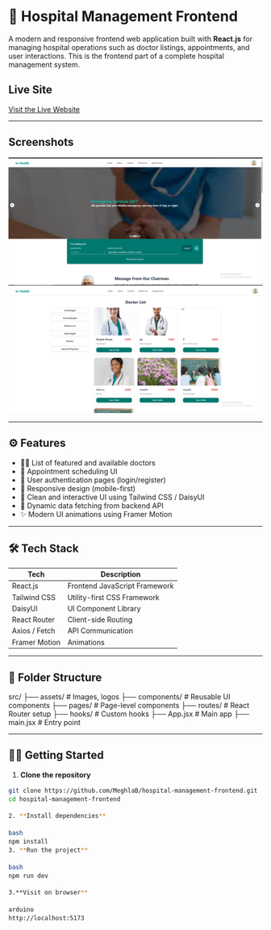 # 🏥 Hospital Management Frontend

A modern and responsive frontend web application built with **React.js** for managing hospital operations such as doctor listings, appointments, and user interactions. This is the frontend part of a complete hospital management system.

##  Live Site

[Visit the Live Website](https://your-live-link.com)  


---

##  Screenshots

<!-- Add some images if available -->
![Homepage Screenshot](./src/assets/image.png)
![Doctor List Screenshot](./src/assets/Images/image.png)

---

## ⚙️ Features

- 👨‍⚕️ List of featured and available doctors
- 📅 Appointment scheduling UI
- 🔐 User authentication pages (login/register)
- 📱 Responsive design (mobile-first)
- 💬 Clean and interactive UI using Tailwind CSS / DaisyUI
- 🔄 Dynamic data fetching from backend API
- ✨ Modern UI animations using Framer Motion

---

## 🛠️ Tech Stack

| Tech            | Description                      |
|-----------------|----------------------------------|
| React.js        | Frontend JavaScript Framework    |
| Tailwind CSS    | Utility-first CSS Framework      |
| DaisyUI         | UI Component Library             |
| React Router    | Client-side Routing              |
| Axios / Fetch   | API Communication                |
| Framer Motion   | Animations                       |

---

## 🧩 Folder Structure
src/
├── assets/ # Images, logos
├── components/ # Reusable UI components
├── pages/ # Page-level components
├── routes/ # React Router setup
├── hooks/ # Custom hooks
├── App.jsx # Main app
├── main.jsx # Entry point



---

## 🧑‍💻 Getting Started

1. **Clone the repository**
```bash
git clone https://github.com/MeghlaB/hospital-management-frontend.git
cd hospital-management-frontend

2. **Install dependencies**

bash
npm install
3. **Run the project**

bash
npm run dev

3.**Visit on browser**

arduino
http://localhost:5173


